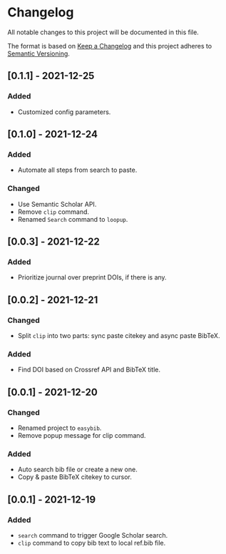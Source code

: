 # Changelog

All notable changes to this project will be documented in this file.

The format is based on [Keep a Changelog](https://keepachangelog.com/en/1.0.0/) and this project adheres to [Semantic Versioning](https://semver.org/spec/v2.0.0.html).

## [0.1.1] - 2021-12-25

### Added

- Customized config parameters.

## [0.1.0] - 2021-12-24

### Added

- Automate all steps from search to paste.

### Changed

- Use Semantic Scholar API.
- Remove `clip` command.
- Renamed `Search` command to `loopup`.

## [0.0.3] - 2021-12-22

### Added

- Prioritize journal over preprint DOIs, if there is any.

## [0.0.2] - 2021-12-21

### Changed

- Split `clip` into two parts: sync paste citekey and async paste BibTeX.

### Added

- Find DOI based on Crossref API and BibTeX title.

## [0.0.1] - 2021-12-20

### Changed

- Renamed project to `easybib`.
- Remove popup message for clip command.

### Added

- Auto search bib file or create a new one.
- Copy & paste BibTeX citekey to cursor.

## [0.0.1] - 2021-12-19

### Added

- `search` command to trigger Google Scholar search.
- `clip` command to copy bib text to local ref.bib file.
